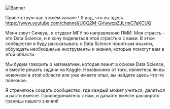 ![Banner](https://github.com/siyovushchik1414/Youtube-Channel/assets/93854666/afbeec1e-ced8-4217-add8-64008eedbf7d)

Приветствую вас в моём канале ! Я рад, что вы здесь. https://www.youtube.com/channel/UCQ2M-GVwwcpZJLrmC7aKCUQ

Меня зовут Сиявуш, я студент МГУ по направлению ПМИ. Моя страсть - это Data Science, и я хочу поделиться этой страстью с вами. В этом сообществе я буду рассказывать о Data Science понятным языком, обсуждать необходимые инструменты и знания, которые помогут вам в этой области.

Мы будем говорить о математике, которая лежит в основе Data Science, и вместе решать задачи на Kaggle. Независимо от того, являетесь ли вы новичком в этой области или уже имеете опыт, вы найдете здесь что-то полезное.

Я стремлюсь создать сообщество, где каждый может учиться, делиться и расти вместе. Присоединяйтесь к нам, и давайте вместе расширять границы нашего знания!
